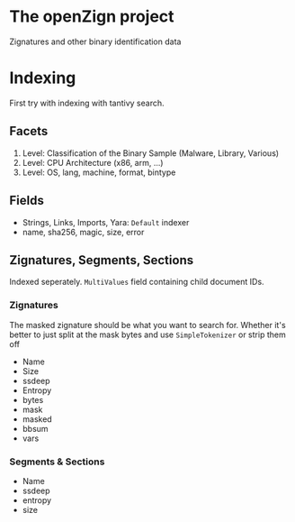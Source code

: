 # The openZign project
Zignatures and other binary identification data

# Indexing
First try with indexing with tantivy search.

## Facets
1. Level: Classification of the Binary Sample (Malware, Library, Various)
2. Level: CPU Architecture (x86, arm, ...)
3. Level: OS, lang, machine, format, bintype 

## Fields
* Strings, Links, Imports, Yara: `Default` indexer
* name, sha256, magic, size, error

## Zignatures, Segments, Sections
Indexed seperately. `MultiValues` field containing child document IDs.

### Zignatures
The masked zignature should be what you want to search for. Whether it's better to just split at the mask bytes and use `SimpleTokenizer` or strip them off 

* Name
* Size
* ssdeep
* Entropy
* bytes
* mask
* masked
* bbsum
* vars

### Segments & Sections
* Name
* ssdeep
* entropy
* size
